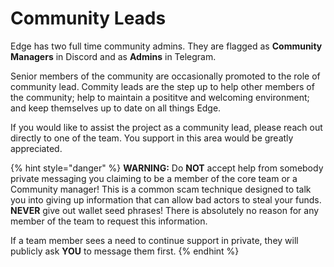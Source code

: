 # Community Leads

Edge has two full time community admins. They are flagged as **Community Managers** in Discord and as **Admins** in Telegram.

Senior members of the community are occasionally promoted to the role of community lead. Commity leads are the step up to help other members of the community; help to maintain a posititve and welcoming environment; and keep themselves up to date on all things Edge.

If you would like to assist the project as a community lead, please reach out directly to one of the team. You support in this area would be greatly appreciated.

{% hint style="danger" %}
**WARNING:** Do **NOT** accept help from somebody private messaging you claiming to be a member of the core team or a Community manager! This is a common scam technique designed to talk you into giving up information that can allow bad actors to steal your funds. **NEVER** give out wallet seed phrases! There is absolutely no reason for any member of the team to request this information.

If a team member sees a need to continue support in private, they will publicly ask **YOU** to message them first.
{% endhint %}

